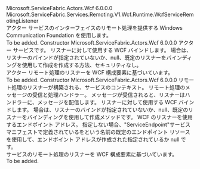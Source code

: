 <Type Name="WcfActorServiceRemotingListener" FullName="Microsoft.ServiceFabric.Actors.Remoting.V1.Wcf.Runtime.WcfActorServiceRemotingListener">
  <TypeSignature Language="C#" Value="public class WcfActorServiceRemotingListener : Microsoft.ServiceFabric.Services.Remoting.V1.Wcf.Runtime.WcfServiceRemotingListener" />
  <TypeSignature Language="ILAsm" Value=".class public auto ansi beforefieldinit WcfActorServiceRemotingListener extends Microsoft.ServiceFabric.Services.Remoting.V1.Wcf.Runtime.WcfServiceRemotingListener" />
  <TypeSignature Language="DocId" Value="T:Microsoft.ServiceFabric.Actors.Remoting.V1.Wcf.Runtime.WcfActorServiceRemotingListener" />
  <TypeSignature Language="VB.NET" Value="Public Class WcfActorServiceRemotingListener&#xA;Inherits WcfServiceRemotingListener" />
  <TypeSignature Language="F#" Value="type WcfActorServiceRemotingListener = class&#xA;    inherit WcfServiceRemotingListener" />
  <AssemblyInfo>
    <AssemblyName>Microsoft.ServiceFabric.Actors.Wcf</AssemblyName>
    <AssemblyVersion>6.0.0.0</AssemblyVersion>
  </AssemblyInfo>
  <Base>
    <BaseTypeName>Microsoft.ServiceFabric.Services.Remoting.V1.Wcf.Runtime.WcfServiceRemotingListener</BaseTypeName>
  </Base>
  <Interfaces />
  <Docs>
    <summary>
            <see cref="T:Microsoft.ServiceFabric.Services.Remoting.Runtime.IServiceRemotingListener" />アクター サービスのインターフェイスのリモート処理を提供する Windows Communication Foundation を使用します。
            </summary>
    <remarks>To be added.</remarks>
  </Docs>
  <Members>
    <Member MemberName=".ctor">
      <MemberSignature Language="C#" Value="public WcfActorServiceRemotingListener (Microsoft.ServiceFabric.Actors.Runtime.ActorService actorService, System.ServiceModel.Channels.Binding listenerBinding = null);" />
      <MemberSignature Language="ILAsm" Value=".method public hidebysig specialname rtspecialname instance void .ctor(class Microsoft.ServiceFabric.Actors.Runtime.ActorService actorService, class System.ServiceModel.Channels.Binding listenerBinding) cil managed" />
      <MemberSignature Language="DocId" Value="M:Microsoft.ServiceFabric.Actors.Remoting.V1.Wcf.Runtime.WcfActorServiceRemotingListener.#ctor(Microsoft.ServiceFabric.Actors.Runtime.ActorService,System.ServiceModel.Channels.Binding)" />
      <MemberSignature Language="F#" Value="new Microsoft.ServiceFabric.Actors.Remoting.V1.Wcf.Runtime.WcfActorServiceRemotingListener : Microsoft.ServiceFabric.Actors.Runtime.ActorService * System.ServiceModel.Channels.Binding -&gt; Microsoft.ServiceFabric.Actors.Remoting.V1.Wcf.Runtime.WcfActorServiceRemotingListener" Usage="new Microsoft.ServiceFabric.Actors.Remoting.V1.Wcf.Runtime.WcfActorServiceRemotingListener (actorService, listenerBinding)" />
      <MemberType>Constructor</MemberType>
      <AssemblyInfo>
        <AssemblyName>Microsoft.ServiceFabric.Actors.Wcf</AssemblyName>
        <AssemblyVersion>6.0.0.0</AssemblyVersion>
      </AssemblyInfo>
      <Parameters>
        <Parameter Name="actorService" Type="Microsoft.ServiceFabric.Actors.Runtime.ActorService" />
        <Parameter Name="listenerBinding" Type="System.ServiceModel.Channels.Binding" />
      </Parameters>
      <Docs>
        <param name="actorService">アクター サービスです。</param>
        <param name="listenerBinding">リスナーに対して使用する WCF バインドします。 場合は、リスナーのバインドが指定されていないか、null、既定のリスナーをバインディングを使用して作成<see cref="M:Microsoft.ServiceFabric.Services.Communication.Wcf.WcfUtility.CreateTcpListenerBinding(System.Int64,System.TimeSpan,System.TimeSpan)" />を作成する方法、<see cref="T:System.ServiceModel.NetTcpBinding" />セキュリティなし。
            </param>
        <summary>
            アクター リモート処理のリスナーを WCF 構成要素に基づいています。 
            </summary>
        <remarks>To be added.</remarks>
      </Docs>
    </Member>
    <Member MemberName=".ctor">
      <MemberSignature Language="C#" Value="public WcfActorServiceRemotingListener (System.Fabric.ServiceContext serviceContext, Microsoft.ServiceFabric.Services.Remoting.V1.Runtime.IServiceRemotingMessageHandler serviceRemotingMessageHandler, System.ServiceModel.Channels.Binding listenerBinding = null, System.ServiceModel.EndpointAddress address = null);" />
      <MemberSignature Language="ILAsm" Value=".method public hidebysig specialname rtspecialname instance void .ctor(class System.Fabric.ServiceContext serviceContext, class Microsoft.ServiceFabric.Services.Remoting.V1.Runtime.IServiceRemotingMessageHandler serviceRemotingMessageHandler, class System.ServiceModel.Channels.Binding listenerBinding, class System.ServiceModel.EndpointAddress address) cil managed" />
      <MemberSignature Language="DocId" Value="M:Microsoft.ServiceFabric.Actors.Remoting.V1.Wcf.Runtime.WcfActorServiceRemotingListener.#ctor(System.Fabric.ServiceContext,Microsoft.ServiceFabric.Services.Remoting.V1.Runtime.IServiceRemotingMessageHandler,System.ServiceModel.Channels.Binding,System.ServiceModel.EndpointAddress)" />
      <MemberSignature Language="F#" Value="new Microsoft.ServiceFabric.Actors.Remoting.V1.Wcf.Runtime.WcfActorServiceRemotingListener : System.Fabric.ServiceContext * Microsoft.ServiceFabric.Services.Remoting.V1.Runtime.IServiceRemotingMessageHandler * System.ServiceModel.Channels.Binding * System.ServiceModel.EndpointAddress -&gt; Microsoft.ServiceFabric.Actors.Remoting.V1.Wcf.Runtime.WcfActorServiceRemotingListener" Usage="new Microsoft.ServiceFabric.Actors.Remoting.V1.Wcf.Runtime.WcfActorServiceRemotingListener (serviceContext, serviceRemotingMessageHandler, listenerBinding, address)" />
      <MemberType>Constructor</MemberType>
      <AssemblyInfo>
        <AssemblyName>Microsoft.ServiceFabric.Actors.Wcf</AssemblyName>
        <AssemblyVersion>6.0.0.0</AssemblyVersion>
      </AssemblyInfo>
      <Parameters>
        <Parameter Name="serviceContext" Type="System.Fabric.ServiceContext" />
        <Parameter Name="serviceRemotingMessageHandler" Type="Microsoft.ServiceFabric.Services.Remoting.V1.Runtime.IServiceRemotingMessageHandler" />
        <Parameter Name="listenerBinding" Type="System.ServiceModel.Channels.Binding" />
        <Parameter Name="address" Type="System.ServiceModel.EndpointAddress" />
      </Parameters>
      <Docs>
        <param name="serviceContext">リモート処理のリスナーが構築される、サービスのコンテキスト。</param>
        <param name="serviceRemotingMessageHandler">リモート処理のメッセージの受信と処理ハンドラー。 メッセージが受信されると、リスナーはハンドラーに、メッセージを配信します。
            </param>
        <param name="listenerBinding">リスナーに対して使用する WCF バインドします。 場合は、リスナーのバインドが指定されていないか、null、既定のリスナーをバインディングを使用して作成<see cref="M:Microsoft.ServiceFabric.Services.Communication.Wcf.WcfUtility.CreateTcpListenerBinding(System.Int64,System.TimeSpan,System.TimeSpan)" />メソッドです。
            </param>
        <param name="address">WCF のリスナーを使用するエンドポイント アドレス。 指定しない場合、"ServiceEndpoint"サービス マニフェストで定義されているをという名前の既定のエンドポイント リソースを使用して、エンドポイント アドレスが作成された指定されているか null です。 
            </param>
        <summary>
            サービスのリモート処理のリスナーを WCF 構成要素に基づいています。 
            </summary>
        <remarks>To be added.</remarks>
      </Docs>
    </Member>
  </Members>
</Type>
